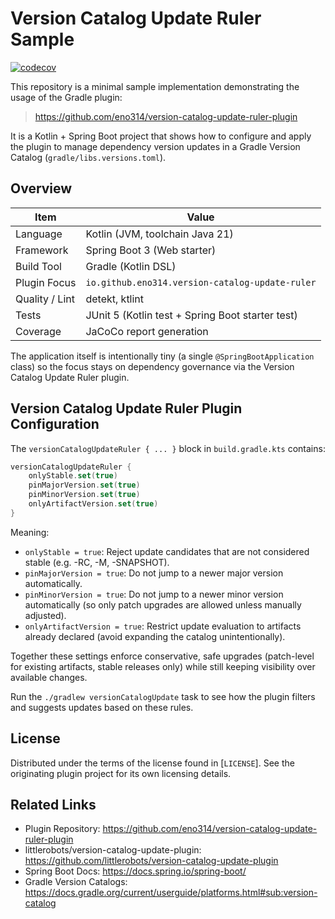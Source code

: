 # Version Catalog Update Ruler Sample

[![codecov](https://codecov.io/gh/eno314/version-catalog-update-ruler-plugin-sample/graph/badge.svg?token=SSZJM6GALR)](https://codecov.io/gh/eno314/version-catalog-update-ruler-plugin-sample)

This repository is a minimal sample implementation demonstrating the usage of the Gradle plugin:

> https://github.com/eno314/version-catalog-update-ruler-plugin

It is a Kotlin + Spring Boot project that shows how to configure and apply the plugin to manage dependency version
updates in a Gradle Version Catalog (`gradle/libs.versions.toml`).

## Overview

| Item           | Value                                            |
|----------------|--------------------------------------------------|
| Language       | Kotlin (JVM, toolchain Java 21)                  |
| Framework      | Spring Boot 3 (Web starter)                      |
| Build Tool     | Gradle (Kotlin DSL)                              |
| Plugin Focus   | `io.github.eno314.version-catalog-update-ruler`  |
| Quality / Lint | detekt, ktlint                                   |
| Tests          | JUnit 5 (Kotlin test + Spring Boot starter test) |
| Coverage       | JaCoCo report generation                         |

The application itself is intentionally tiny (a single `@SpringBootApplication` class) so the focus stays on dependency
governance via the Version Catalog Update Ruler plugin.

## Version Catalog Update Ruler Plugin Configuration

The `versionCatalogUpdateRuler { ... }` block in `build.gradle.kts` contains:

```kotlin
versionCatalogUpdateRuler {
    onlyStable.set(true)
    pinMajorVersion.set(true)
    pinMinorVersion.set(true)
    onlyArtifactVersion.set(true)
}
```

Meaning:

- `onlyStable = true`: Reject update candidates that are not considered stable (e.g. -RC, -M, -SNAPSHOT).
- `pinMajorVersion = true`: Do not jump to a newer major version automatically.
- `pinMinorVersion = true`: Do not jump to a newer minor version automatically (so only patch upgrades are allowed
  unless manually adjusted).
- `onlyArtifactVersion = true`: Restrict update evaluation to artifacts already declared (avoid expanding the catalog
  unintentionally).

Together these settings enforce conservative, safe upgrades (patch-level for existing artifacts, stable releases only)
while still keeping visibility over available changes.

Run the `./gradlew versionCatalogUpdate` task to see how the plugin filters and suggests updates based on these rules.

## License

Distributed under the terms of the license found in [`LICENSE`]. See the originating plugin project for its own
licensing details.

## Related Links

- Plugin Repository: https://github.com/eno314/version-catalog-update-ruler-plugin
- littlerobots/version-catalog-update-plugin: https://github.com/littlerobots/version-catalog-update-plugin
- Spring Boot Docs: https://docs.spring.io/spring-boot/
- Gradle Version Catalogs: https://docs.gradle.org/current/userguide/platforms.html#sub:version-catalog

